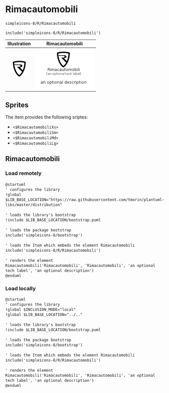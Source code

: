 # Rimacautomobili


```text
simpleicons-8/R/Rimacautomobili
```

```text
include('simpleicons-8/R/Rimacautomobili')
```



| Illustration | Rimacautomobili |
| :---: | :---: |
| ![illustration for Illustration](../../simpleicons-8/R/Rimacautomobili.png) | ![illustration for Rimacautomobili](../../simpleicons-8/R/Rimacautomobili.Local.png) |



## Sprites
The item provides the following sriptes:

- `<$RimacautomobiliXs>`
- `<$RimacautomobiliSm>`
- `<$RimacautomobiliMd>`
- `<$RimacautomobiliLg>`





## Rimacautomobili

### Load remotely
```plantuml
@startuml
' configures the library
!global $LIB_BASE_LOCATION="https://raw.githubusercontent.com/tmorin/plantuml-libs/master/distribution"

' loads the library's bootstrap
!include $LIB_BASE_LOCATION/bootstrap.puml

' loads the package bootstrap
include('simpleicons-8/bootstrap')

' loads the Item which embeds the element Rimacautomobili
include('simpleicons-8/R/Rimacautomobili')

' renders the element
Rimacautomobili('Rimacautomobili', 'Rimacautomobili', 'an optional tech label', 'an optional description')
@enduml
```

### Load locally
```plantuml
@startuml
' configures the library
!global $INCLUSION_MODE="local"
!global $LIB_BASE_LOCATION="../.."

' loads the library's bootstrap
!include $LIB_BASE_LOCATION/bootstrap.puml

' loads the package bootstrap
include('simpleicons-8/bootstrap')

' loads the Item which embeds the element Rimacautomobili
include('simpleicons-8/R/Rimacautomobili')

' renders the element
Rimacautomobili('Rimacautomobili', 'Rimacautomobili', 'an optional tech label', 'an optional description')
@enduml
```

